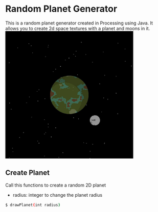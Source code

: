 # Random Planet Generator
This is a random planet generator created in Processing using Java. It allows you to create 2d space textures with a planet and moons in it.
<img src="Render.jpg" alt="Example Render" width="400" height="400">
## Create Planet
Call this functions to create a random 2D planet
- radius: integer to change the planet radius
```bash
$ drawPlanet(int radius)
```
